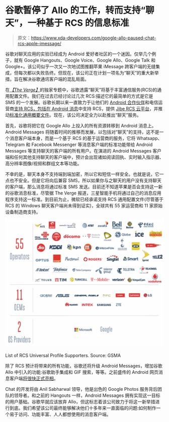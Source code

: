 # 谷歌暂停了 Allo 的工作，转而支持“聊天”，一种基于 RCS 的信息标准

> 原文：<https://www.xda-developers.com/google-allo-paused-chat-rcs-apple-imessage/>

谷歌对聊天应用的实验已经成为 Android 爱好者社区的一个迷因。仅举几个例子，就有 Google Hangouts、Google Voice、Google Allo、Google Talk 和 Google+。该公司似乎一次又一次地试图推翻苹果 iMessage 跨客户端的无缝集成，但每次都以失败告终。但现在，该公司正在计划一项名为“聊天”的重大新举措，旨在解决谷歌通讯客户端的混乱局面。

在[*【The Verge】*](https://www.theverge.com/2018/4/19/17252486/google-android-messages-chat-rcs-anil-sabharwal-imessage-texting)的独家专题中，谷歌透露“聊天”将基于丰富通信服务(RCS)的通用配置文件。我们在过去已经讨论过几次 RCS:描述它的最简单的方式是它是 SMS 的一个发展。谷歌长期以来一直致力于让他们的 [Android 合作伙伴](https://www.xda-developers.com/huawei-android-messages-rcs-messaging/)和电信运营商[支持 RCS，包括在 Android 消息](https://www.xda-developers.com/google-pushes-for-rcs-messaging-with-android-messages-new-partners-and-business-integration/)中支持 RCS，提供 [Jibe RCS 云平台](https://www.xda-developers.com/xda-external-link/google-jibe-platform-hopes-to-accelerate-the-availability-of-rcs-messaging/)，并推动[标准化通用概要文件](https://www.xda-developers.com/t-mobile-support-rcs-q2-2018/)。现在，该公司决定全力以赴推出“聊天”服务。

首先，谷歌将把它在 Google Allo 上投入的所有资源转移到 Android 消息上。Android Messages 将随着时间的推移而发展，以包括对“聊天”的支持，这不是一个消息客户端本身，而是一个基于 RCS 的基于运营商的服务，它将 Whatsapp、Telegram 和 Facebook Messenger 等消息客户端的标准功能带给 Android Messages 等支持聊天的客户端的所有用户。在演进的 Android Messages 客户端和任何其他支持聊天的客户端中，预计会出现诸如阅读回执、实时输入指示器、高分辨率图像/视频和群组文本等功能。

不幸的是，聊天本身不支持端到端加密，所以它和短信一样安全。也就是说，它一点也不安全。但是它将向后兼容 SMS，所以如果你与之聊天的用户没有支持聊天的客户端，那么消息将通过标准 SMS 发送。目前还不知道苹果是否会支持这一新的谷歌消息标准，尽管据 The Verge 报道，三星智能手机将通过自己的消息应用程序支持这一标准。到目前为止，微软已经承诺支持 RCS 通用配置文件(尽管基于 RCS 的 Windows 聊天客户端尚未得到证实)，全球共有 55 家运营商和 11 家原始设备制造商支持。

 <picture>![RCS Universal Profile List](img/c9e4b9ccbfb85735624fb7540013b315.png)</picture> 

List of RCS Universal Profile Supporters. Source: GSMA

除了 RCS 预计将带来的所有功能，谷歌还将升级 Android Messages，增加谷歌 Allo 中引入的功能:谷歌助手集成和 GIF 搜索，等等。之前盛传的 Android 网页消息客户端[将很快正式亮相](https://www.xda-developers.com/android-messages-for-web-user-interface/)。

Chat 的开发将由 Anil Sabharwal 领导，他是出色的 Google Photos 服务背后团队的领导者。和之前的 Hangouts 一样，Android Messages 拥有实现这一目标的用户基础。谷歌早就应该放弃 Allo，但这标志着该公司致力于将这一新举措进行到底。我们希望该公司最终能够解决他们十多年来一直面临的问题:如何制作一个易于访问、功能丰富、人人都想使用的消息客户端。